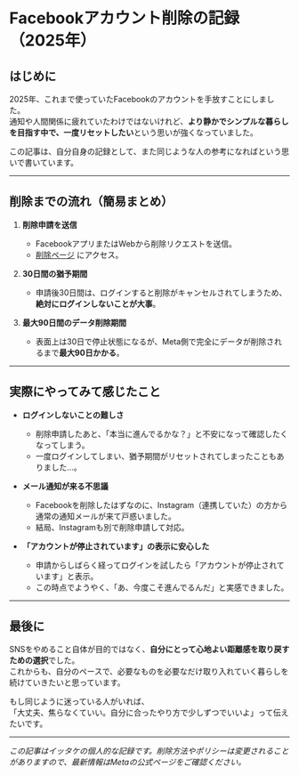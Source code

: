 # Facebookアカウント削除の記録（2025年）

## はじめに

2025年、これまで使っていたFacebookのアカウントを手放すことにしました。  
通知や人間関係に疲れていたわけではないけれど、**より静かでシンプルな暮らしを目指す中で、一度リセットしたい**という思いが強くなっていました。

この記事は、自分自身の記録として、また同じような人の参考になればという思いで書いています。

---

## 削除までの流れ（簡易まとめ）

1. **削除申請を送信**
    - FacebookアプリまたはWebから削除リクエストを送信。
    - [削除ページ](https://www.facebook.com/help/delete_account) にアクセス。

2. **30日間の猶予期間**
    - 申請後30日間は、ログインすると削除がキャンセルされてしまうため、**絶対にログインしないことが大事**。

3. **最大90日間のデータ削除期間**
    - 表面上は30日で停止状態になるが、Meta側で完全にデータが削除されるまで**最大90日かかる**。

---

## 実際にやってみて感じたこと

- **ログインしないことの難しさ**
    - 削除申請したあと、「本当に進んでるかな？」と不安になって確認したくなってしまう。
    - 一度ログインしてしまい、猶予期間がリセットされてしまったこともありました…。

- **メール通知が来る不思議**
    - Facebookを削除したはずなのに、Instagram（連携していた）の方から通常の通知メールが来て戸惑いました。
    - 結局、Instagramも別で削除申請して対応。

- **「アカウントが停止されています」の表示に安心した**
    - 申請からしばらく経ってログインを試したら「アカウントが停止されています」と表示。
    - この時点でようやく、「あ、今度こそ進んでるんだ」と実感できました。

---

## 最後に

SNSをやめること自体が目的ではなく、**自分にとって心地よい距離感を取り戻すための選択**でした。  
これからも、自分のペースで、必要なものを必要なだけ取り入れていく暮らしを続けていきたいと思っています。

もし同じように迷っている人がいれば、  
「大丈夫、焦らなくていい。自分に合ったやり方で少しずつでいいよ」って伝えたいです。

---

_この記事はイッタケの個人的な記録です。削除方法やポリシーは変更されることがありますので、最新情報はMetaの公式ページをご確認ください。_
